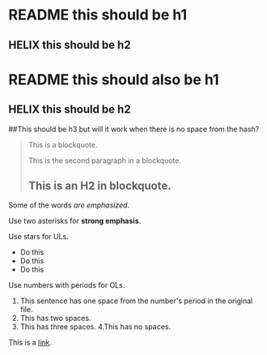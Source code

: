README this should be h1
========================


HELIX this should be h2
-----------------------


# README this should also be h1

## HELIX this should be h2

##This should be h3 but will it work when there is no space from the hash?

> This is a blockquote.
>
> This is the second paragraph in a blockquote.
>
> ## This is an H2 in blockquote.

Some of the words *are emphasized*.

Use two asterisks for **strong emphasis**.

Use stars for ULs. 

* Do this
* Do this
* Do this

Use numbers with periods for OLs.

1. This sentence has one space from the number's period in the original file.
2.  This has two spaces.
3.   This has three spaces.
4.This has no spaces.

This is a [link](http://www.google.com/).




